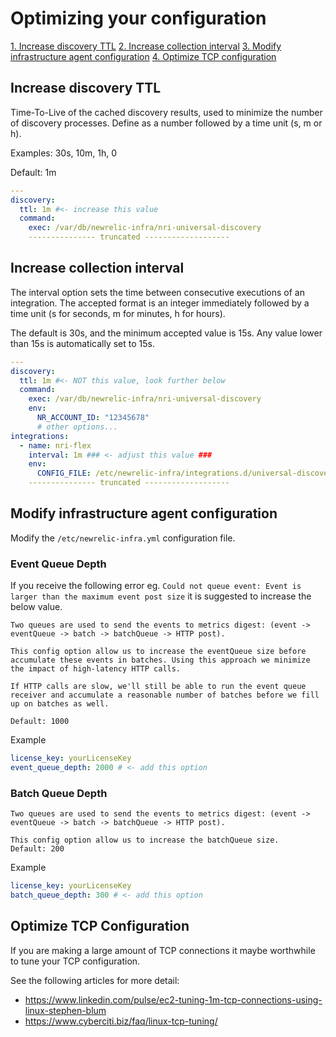 # Optimizing your configuration

[1. Increase discovery TTL](#Increase-discovery-TTL)
[2. Increase collection interval](#Increase-collection-interval)
[3. Modify infrastructure agent configuration](#Modify-agent-configuration)
[4. Optimize TCP configuration](#Optimize-TCP-configuration)

## Increase discovery TTL

Time-To-Live of the cached discovery results, used to minimize the number of discovery processes. Define as a number followed by a time unit (s, m or h).

Examples: 30s, 10m, 1h, 0

Default: 1m

```yaml
---
discovery:
  ttl: 1m #<- increase this value
  command:
    exec: /var/db/newrelic-infra/nri-universal-discovery
    --------------- truncated -------------------
```

## Increase collection interval

The interval option sets the time between consecutive executions of an integration. The accepted format is an integer immediately followed by a time unit (s for seconds, m for minutes, h for hours).

The default is 30s, and the minimum accepted value is 15s. Any value lower than 15s is automatically set to 15s.

```yaml
---
discovery:
  ttl: 1m #<- NOT this value, look further below
  command:
    exec: /var/db/newrelic-infra/nri-universal-discovery
    env:
      NR_ACCOUNT_ID: "12345678"
      # other options...
integrations:
  - name: nri-flex
    interval: 1m ### <- adjust this value ###
    env:
      CONFIG_FILE: /etc/newrelic-infra/integrations.d/universal-discovery-sub-configs/netstat.yml
    --------------- truncated -------------------
```

## Modify infrastructure agent configuration

Modify the `/etc/newrelic-infra.yml` configuration file.

### Event Queue Depth

If you receive the following error eg. `Could not queue event: Event is larger than the maximum event post size` it is suggested to increase the below value.

```
Two queues are used to send the events to metrics digest: (event -> eventQueue -> batch -> batchQueue -> HTTP post).

This config option allow us to increase the eventQueue size before accumulate these events in batches. Using this approach we minimize the impact of high-latency HTTP calls.

If HTTP calls are slow, we'll still be able to run the event queue receiver and accumulate a reasonable number of batches before we fill up on batches as well.

Default: 1000
```

Example

```yaml
license_key: yourLicenseKey
event_queue_depth: 2000 # <- add this option
```

### Batch Queue Depth

```
Two queues are used to send the events to metrics digest: (event -> eventQueue -> batch -> batchQueue -> HTTP post).

This config option allow us to increase the batchQueue size.
Default: 200
```

Example

```yaml
license_key: yourLicenseKey
batch_queue_depth: 300 # <- add this option
```

## Optimize TCP Configuration

If you are making a large amount of TCP connections it maybe worthwhile to tune your TCP configuration.

See the following articles for more detail:

- https://www.linkedin.com/pulse/ec2-tuning-1m-tcp-connections-using-linux-stephen-blum
- https://www.cyberciti.biz/faq/linux-tcp-tuning/
